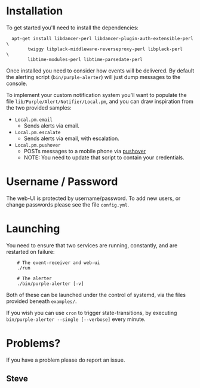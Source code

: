 # Installation

To get started you'll need to install the dependencies:

	  apt-get install libdancer-perl libdancer-plugin-auth-extensible-perl \
            twiggy libplack-middleware-reverseproxy-perl libplack-perl     \
            libtime-modules-perl libtime-parsedate-perl

Once installed you need to consider how events will be delivered.  By default
the alerting script (`bin/purple-alerter`) will just dump messages to the console.

To implement your custom notification system you'll want to populate the
file `lib/Purple/Alert/Notifier/Local.pm`, and you can draw inspiration from
the two provided samples:

* `Local.pm.email`
   * Sends alerts via email.
* `Local.pm.escalate`
   * Sends alerts via email, with escalation.
* `Local.pm.pushover`
   * POSTs messages to a mobile phone via [pushover](http://pushover.net/)
   * NOTE: You need to update that script to contain your credentials.



# Username / Password

The web-UI is protected by username/password.  To add new users, or change
passwords please see the file `config.yml`.


# Launching

You need to ensure that two services are running, constantly, and are restarted
on failure:

        # The event-receiver and web-ui
        ./run

        # The alerter
        ./bin/purple-alerter [-v]

Both of these can be launched under the control of systemd, via the files provided beneath `examples/`.

If you wish you can use `cron` to trigger state-transitions, by executing `bin/purple-alerter --single [--verbose]` every minute.


# Problems?

If you have a problem please do report an issue.


Steve
--

